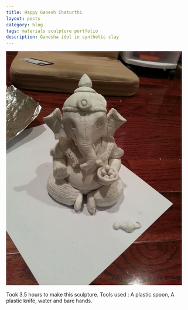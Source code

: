 ```yaml
---
title: Happy Ganesh Chaturthi
layout: posts
category: blog
tags: materials sculpture portfolio
description: Ganesha idol in synthetic clay
---
```


<img style="width:480px;" src="/images/Happy_Ganesh_Chaturthi_2013.jpg"/>

Took 3.5 hours to make this sculpture. Tools used : A plastic spoon, A plastic knife, water and bare hands. 